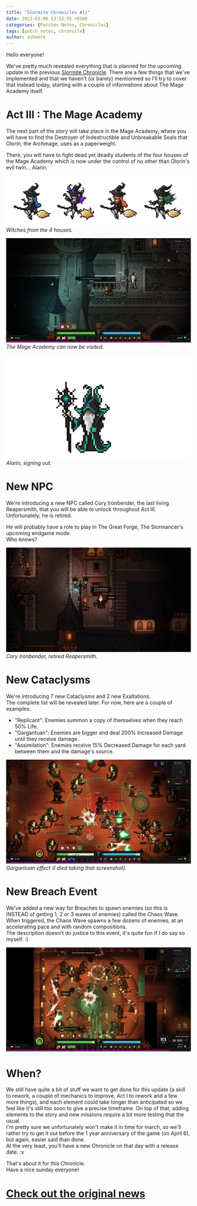 ```yaml
---
title: "Slormite Chronicles #11"
date: 2022-03-06 13:52:55 +0100
categories: [Patches Notes, Chronicles]
tags: [patch_notes, chronicle]
author: ashmore
---
```

Hello everyone!   
  
We've pretty much revealed everything that is planned for the upcoming update in the previous [Slormite Chronicle](https://store.steampowered.com/news/app/1104280/view/3127189423521555235). There are a few things that we've implemented and that we haven't (or barely) mentionned so I'll try to cover that instead today, starting with a couple of informations about The Mage Academy itself.  
  
Act III : The Mage Academy
==========================

  
The next part of the story will take place in the Mage Academy, where you will have to find the Destroyer of Indestructible and Unbreakable Seals that Olorin, the Archmage, uses as a paperweight.   
  
There, you will have to fight dead yet deadly students of the four houses of the Mage Academy which is now under the control of no other than Olorin's evil twin… Alarin.  
  
![](/assets/patch_notes/f9f9f90418820b2ecda5f5e7195b6661c5293b86)  
*Witches from the 4 houses.*  
  
![](/assets/patch_notes/65c245a06d37564ef45dfaca3dee64554697cbc1)  
*The Mage Academy can now be visited.*  
  
![](/assets/patch_notes/18d19a7d28889690a90527db0a22f8bb79c65c3d)  
*Alarin, signing out.*  
  
New NPC
=======

  
We're introducing a new NPC called Cory Ironbender, the last living Reapersmith, that you will be able to unlock throughout Act III. Unfortunately, he is retired.   
  
He will probably have a role to play in The Great Forge, The Slormancer's upcoming endgame mode.   
Who knows?  
  
![](/assets/patch_notes/fc90d7d4afd1256d81d2eaa1b11527d37e137a59)  
*Cory Ironbender, retired Reapersmith.*  
  
New Cataclysms
==============

  
We're introducing 7 new Cataclysms and 2 new Exaltations.  
The complete list will be revealed later. For now, here are a couple of examples:  
- "Replicant": Enemies summon a copy of themselves when they reach 50% Life.  
- "Gargantuan": Enemies are bigger and deal 200% Increased Damage until they receive damage.  
- "Assimilation": Enemies receive 15% Decreased Damage for each yard between them and the damage's source.  
  
![](/assets/patch_notes/8bd88d6bf893f2e7fc28aab53d7ad6300667e53b)  
*Gargantuan effect (I died taking that screenshot).*  
  
New Breach Event
================

  
We've added a new way for Breaches to spawn enemies (so this is INSTEAD of getting 1, 2 or 3 waves of enemies) called the Chaos Wave.  
When triggered, the Chaos Wave spawns a few dozens of enemies, at an accelerating pace and with random compositions.  
The description doesn't do justice to this event, it's quite fun if I do say so myself. :)  
  
![](/assets/patch_notes/a9d607c2abfd62e7574197ea924aa8a9c9e28254)  
  
When?
=====

  
We still have quite a bit of stuff we want to get done for this update (a skill to rework, a couple of mechanics to improve, Act I to rework and a few more things), and each element could take longer than anticipated so we feel like it's still too soon to give a precise timeframe. On top of that, adding elements to the story and new missions require a bit more testing that the usual.   
I'm pretty sure we unfortunately won't make it in time for march, so we'll rather try to get it out before the 1 year anniversary of the game (on April 6), but again, easier said than done.  
At the very least, you'll have a new Chronicle on that day with a release date. :x  
  
That's about it for this Chronicle.   
Have a nice sunday everyone!

# <a href="https://steamstore-a.akamaihd.net/news/externalpost/steam_community_announcements/4247462367441336012" target="_blank">Check out the original news</a>